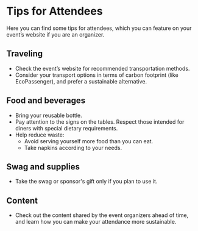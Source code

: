 # Tips for Attendees

Here you can find some tips for attendees, which you can feature on your event’s website if you are an organizer.

## Traveling

- Check the event’s website for recommended transportation methods. 
- Consider your transport options in terms of carbon footprint (like EcoPassenger), and prefer a sustainable alternative.

## Food and beverages

- Bring your reusable bottle.
- Pay attention to the signs on the tables. Respect those intended for diners with special dietary requirements.
- Help reduce waste: 
    - Avoid serving yourself more food than you can eat.
    - Take napkins according to your needs.

## Swag and supplies

- Take the swag or sponsor's gift only if you plan to use it.

## Content

- Check out the content shared by the event organizers ahead of time, and learn how you can make your attendance more sustainable.
